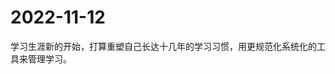 <!--
 * @Descripttion: 
 * @version: 
 * @Author: ZHIHA
 * @Date: 2022-11-12 12:33:08
 * @LastEditors: ZHIHA
 * @LastEditTime: 2022-11-12 12:33:19
-->
# 2022-11-12

学习生涯新的开始，打算重塑自己长达十几年的学习习惯，用更规范化系统化的工具来管理学习。